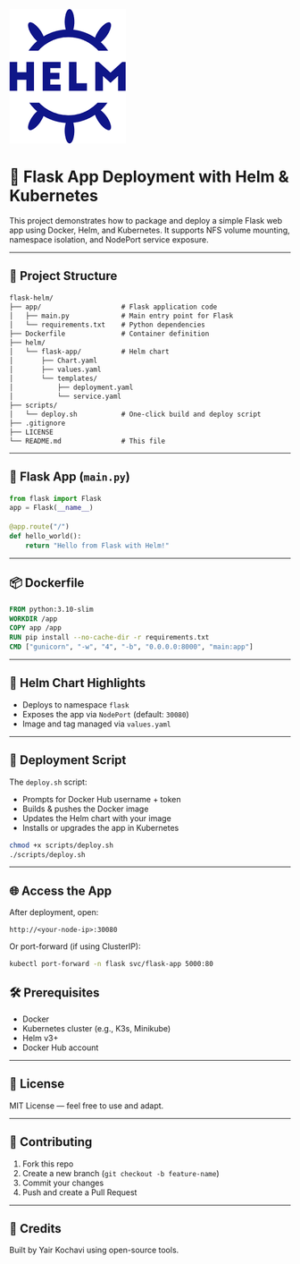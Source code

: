 ![Helm Deployment](https://raw.githubusercontent.com/yairk-create/flask-helm-deploy/main/docs/images.png)



# 🚀 Flask App Deployment with Helm & Kubernetes

This project demonstrates how to package and deploy a simple Flask web app using Docker, Helm, and Kubernetes. It supports NFS volume mounting, namespace isolation, and NodePort service exposure.

---





## 📁 Project Structure

```
flask-helm/
├── app/                    # Flask application code
│   ├── main.py             # Main entry point for Flask
│   └── requirements.txt    # Python dependencies
├── Dockerfile              # Container definition
├── helm/
│   └── flask-app/          # Helm chart
│       ├── Chart.yaml
│       ├── values.yaml
│       └── templates/
│           ├── deployment.yaml
│           └── service.yaml
├── scripts/
│   └── deploy.sh           # One-click build and deploy script
├── .gitignore
├── LICENSE
└── README.md               # This file
```





---

## 🐍 Flask App (`main.py`)

```python
from flask import Flask
app = Flask(__name__)

@app.route("/")
def hello_world():
    return "Hello from Flask with Helm!"
```

---

## 📦 Dockerfile

```dockerfile
FROM python:3.10-slim
WORKDIR /app
COPY app /app
RUN pip install --no-cache-dir -r requirements.txt
CMD ["gunicorn", "-w", "4", "-b", "0.0.0.0:8000", "main:app"]
```

---

## 🎯 Helm Chart Highlights

- Deploys to namespace `flask`
- Exposes the app via `NodePort` (default: `30080`)
- Image and tag managed via `values.yaml`

---

## 🧠 Deployment Script

The `deploy.sh` script:
- Prompts for Docker Hub username + token
- Builds & pushes the Docker image
- Updates the Helm chart with your image
- Installs or upgrades the app in Kubernetes

```bash
chmod +x scripts/deploy.sh
./scripts/deploy.sh
```

---

## 🌐 Access the App

After deployment, open:

```
http://<your-node-ip>:30080
```

Or port-forward (if using ClusterIP):

```bash
kubectl port-forward -n flask svc/flask-app 5000:80
```



## 🛠️ Prerequisites

- Docker
- Kubernetes cluster (e.g., K3s, Minikube)
- Helm v3+
- Docker Hub account

---

## 📄 License

MIT License — feel free to use and adapt.

---

## 🤝 Contributing

1. Fork this repo
2. Create a new branch (`git checkout -b feature-name`)
3. Commit your changes
4. Push and create a Pull Request

---

## 🔗 Credits

Built by Yair Kochavi using open-source tools.
